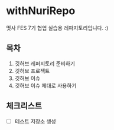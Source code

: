 # withNuriRepo
멋사 FES 7기 협업 실습용 레파지토리입니다. :)


## 목차 
1. 깃허브 레퍼지토리 준비하기
2. 깃허브 프로젝트
3. 깃허브 이슈
4. 깃허브 이슈 제대로 사용하기

## 체크리스트
- [ ] 테스트 저장소 생성
